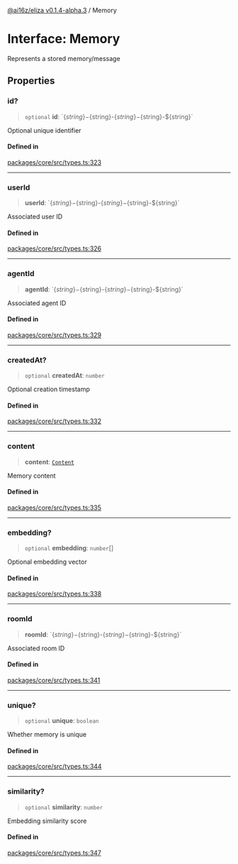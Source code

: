 [@ai16z/eliza v0.1.4-alpha.3](../index.md) / Memory

# Interface: Memory

Represents a stored memory/message

## Properties

### id?

> `optional` **id**: \`$\{string\}-$\{string\}-$\{string\}-$\{string\}-$\{string\}\`

Optional unique identifier

#### Defined in

[packages/core/src/types.ts:323](https://github.com/AIFlowML/eliza_aiflow/blob/main/packages/core/src/types.ts#L323)

***

### userId

> **userId**: \`$\{string\}-$\{string\}-$\{string\}-$\{string\}-$\{string\}\`

Associated user ID

#### Defined in

[packages/core/src/types.ts:326](https://github.com/AIFlowML/eliza_aiflow/blob/main/packages/core/src/types.ts#L326)

***

### agentId

> **agentId**: \`$\{string\}-$\{string\}-$\{string\}-$\{string\}-$\{string\}\`

Associated agent ID

#### Defined in

[packages/core/src/types.ts:329](https://github.com/AIFlowML/eliza_aiflow/blob/main/packages/core/src/types.ts#L329)

***

### createdAt?

> `optional` **createdAt**: `number`

Optional creation timestamp

#### Defined in

[packages/core/src/types.ts:332](https://github.com/AIFlowML/eliza_aiflow/blob/main/packages/core/src/types.ts#L332)

***

### content

> **content**: [`Content`](Content.md)

Memory content

#### Defined in

[packages/core/src/types.ts:335](https://github.com/AIFlowML/eliza_aiflow/blob/main/packages/core/src/types.ts#L335)

***

### embedding?

> `optional` **embedding**: `number`[]

Optional embedding vector

#### Defined in

[packages/core/src/types.ts:338](https://github.com/AIFlowML/eliza_aiflow/blob/main/packages/core/src/types.ts#L338)

***

### roomId

> **roomId**: \`$\{string\}-$\{string\}-$\{string\}-$\{string\}-$\{string\}\`

Associated room ID

#### Defined in

[packages/core/src/types.ts:341](https://github.com/AIFlowML/eliza_aiflow/blob/main/packages/core/src/types.ts#L341)

***

### unique?

> `optional` **unique**: `boolean`

Whether memory is unique

#### Defined in

[packages/core/src/types.ts:344](https://github.com/AIFlowML/eliza_aiflow/blob/main/packages/core/src/types.ts#L344)

***

### similarity?

> `optional` **similarity**: `number`

Embedding similarity score

#### Defined in

[packages/core/src/types.ts:347](https://github.com/AIFlowML/eliza_aiflow/blob/main/packages/core/src/types.ts#L347)
